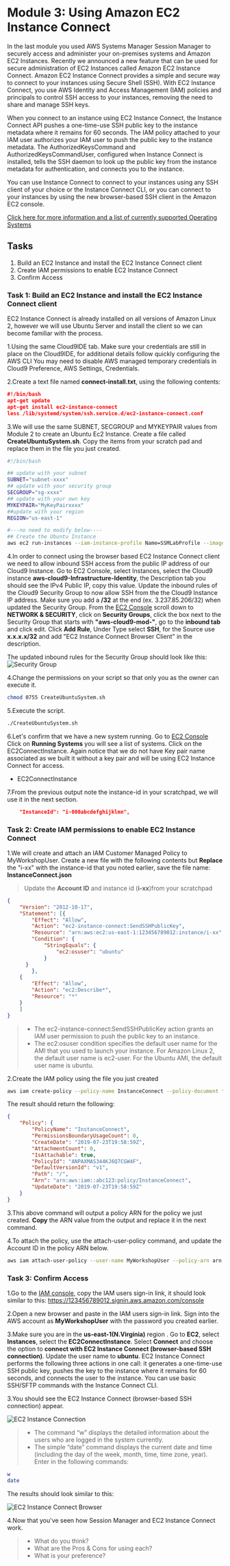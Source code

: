 # Module 3: Using Amazon EC2 Instance Connect

In the last module you used AWS Systems Manager Session Manager to securely access and administer your on-premises systems and Amazon EC2 Instances. Recently we announced a new feature that can be used for secure administration of EC2 Instances called Amazon EC2 Instance Connect. Amazon EC2 Instance Connect provides a simple and secure way to connect to your instances using Secure Shell (SSH). With EC2 Instance Connect, you use AWS Identity and Access Management (IAM) policies and principals to control SSH access to your instances, removing the need to share and manage SSH keys.

When you connect to an instance using EC2 Instance Connect, the Instance Connect API pushes a one-time-use SSH public key to the instance metadata where it remains for 60 seconds. The IAM policy attached to your IAM user authorizes your IAM user to push the public key to the instance metadata. The AuthorizedKeysCommand and AuthorizedKeysCommandUser, configured when Instance Connect is installed, tells the SSH daemon to look up the public key from the instance metadata for authentication, and connects you to the instance.

You can use Instance Connect to connect to your instances using any SSH client of your choice or the Instance Connect CLI, or you can connect to your instances by using the new browser-based SSH client in the Amazon EC2 console.

<a href="https://docs.aws.amazon.com/AWSEC2/latest/UserGuide/ec2-instance-connect-set-up.html" target="_blank">Click here for more information and a list of currently supported Operating Systems</a>

## Tasks

1. Build an EC2 Instance and install the EC2 Instance Connect client
2. Create IAM permissions to enable EC2 Instance Connect
3. Confirm Access

### Task 1: Build an EC2 Instance and install the EC2 Instance Connect client
EC2 Instance Connect is already installed on all versions of Amazon Linux 2, however we will use Ubuntu Server and install the client so we can become familiar with the process.

1.Using the same Cloud9IDE tab. Make sure your credentials are still in place on the Cloud9IDE, for additional details follow quickly configuring the AWS CLI You may need to disable AWS managed temporary credentials in Cloud9 Preference, AWS Settings, Credentials.

2.Create a text file named **connect-install.txt**, using the following contents:
```json
#!/bin/bash
apt-get update
apt-get install ec2-instance-connect
less /lib/systemd/system/ssh.service.d/ec2-instance-connect.conf
```

3.We will use the same SUBNET, SECGROUP and MYKEYPAIR values from Module 2 to create an Ubuntu Ec2 Instance. Create a file called **CreateUbuntuSystem.sh**. Copy the items from your scratch pad and replace them in the file you just created.
```bash
#!/bin/bash

## update with your subnet
SUBNET="subnet-xxxx"
## update with your security group
SECGROUP="sg-xxxx"
## update with your own key
MYKEYPAIR="MyKeyPairxxxx"
##update with your region
REGION="us-east-1"

#---no need to modify below----
## Create the Ubuntu Instance
aws ec2 run-instances --iam-instance-profile Name=SSMLabProfile --image-id ami-026c8acd92718196b --instance-type t1.micro --subnet-id "${SUBNET}" --security-group-ids "${SECGROUP}" --associate-public-ip-address --tag-specifications 'ResourceType=instance,Tags={Key="Name",Value="EC2ConnectInstance"}' --region "${REGION}" --user-data file://connect-install.txt
```
4.In order to connect using the browser based EC2 Instance Connect client we need to allow inbound SSH access from the public IP address of our Cloud9 Instance. Go to EC2 Console, select Instances, select the Cloud9 instance **aws-cloud9-Infrastructure-Identity**, the Description tab you should see the IPv4 Public IP, copy this value. Update the inbound rules of the Cloud9 Security Group to now allow SSH from the the Cloud9 Instance IP address. Make sure you add a **/32** at the end (ex. 3.237.85.206/32) when updated the Security Group. From the <a href="https://console.aws.amazon.com/ec2/v2/home?region=us-east-1#Home:" target="_blank">EC2 Console</a> scroll down to **NETWORK & SECURITY**, click on **Security Groups**, click the box next to the Security Group that starts with **"aws-cloud9-mod-"**, go to the **inbound tab** and click edit. Click **Add Rule**, Under Type select **SSH**, for the Source use **x.x.x.x/32** and add "EC2 Instance Connect Browser Client" in the description.

The updated inbound rules for the Security Group should look like this:
![Security Group](./images/SG-connect-update.png)


4.Change the permissions on your script so that only you as the owner can execute it.
```bash
chmod 0755 CreateUbuntuSystem.sh
```
5.Execute the script.
```bash
./CreateUbuntuSystem.sh
```
6.Let's confirm that we have a new system running. Go to <a href="https://console.aws.amazon.com/ec2/v2/home?region=us-east-1#Home:" target="_blank">EC2 Console</a>
Click on **Running Systems** you will see a list of systems. Click on the EC2ConnectInstance. Again notice that we do not have Key pair name associated as we built it without a key pair and will be using EC2 Instance Connect for access.

 * EC2ConnectInstance


7.From the previous output note the instance-id in your scratchpad, we will use it in the next section.
```json
    "InstanceId": "i-000abcdefghijklmn",
```

### Task 2: Create IAM permissions to enable EC2 Instance Connect

1.We will create and attach an IAM Customer Managed Policy to MyWorkshopUser. Create a new file with the following contents but **Replace** the "i-xx" with the instance-id that you noted earlier, save the file name: **InstanceConnect.json**

>Update the **Account ID** and instance id (**i-xx**)from your scratchpad

```json
{
	"Version": "2012-10-17",
	"Statement": [{
		"Effect": "Allow",
		"Action": "ec2-instance-connect:SendSSHPublicKey",
		"Resource": "arn:aws:ec2:us-east-1:123456789012:instance/i-xx",
		"Condition": {
			"StringEquals": {
				"ec2:osuser": "ubuntu"
			}
      }
		},
    {
        "Effect": "Allow",
        "Action": "ec2:Describe*",
        "Resource": "*"
    }
	]
}
```
>
> * The ec2-instance-connect:SendSSHPublicKey action grants an IAM user permission to push the public key to an instance.
> * The ec2:osuser condition specifies the default user name for the AMI that you used to launch your instance. For Amazon Linux 2, the default user name is ec2-user. For the Ubuntu AMI, the default user name is ubuntu.

2.Create the IAM policy using the file you just created
```bash
aws iam create-policy --policy-name InstanceConnect --policy-document file://InstanceConnect.json
```
The result should return the following:
```json
{
    "Policy": {
        "PolicyName": "InstanceConnect",
        "PermissionsBoundaryUsageCount": 0,
        "CreateDate": "2019-07-23T19:58:59Z",
        "AttachmentCount": 0,
        "IsAttachable": true,
        "PolicyId": "ANPAXMAS344KJ6Q7CGW4F",
        "DefaultVersionId": "v1",
        "Path": "/",
        "Arn": "arn:aws:iam::abc123:policy/InstanceConnect",
        "UpdateDate": "2019-07-23T19:58:59Z"
    }
}
```
3.This above command will output a policy ARN for the policy we just created. **Copy** the ARN value from the output and replace it in the next command.

4.To attach the policy, use the attach-user-policy command, and update the Account ID in the policy ARN below.
```bash
aws iam attach-user-policy --user-name MyWorkshopUser --policy-arn arn:aws:iam::abc123xxx:policy/InstanceConnect
```

### Task 3: Confirm Access

1.Go to the <a href="https://console.aws.amazon.com/iam/home?#/home" target="_blank">IAM console</a>, copy the IAM users sign-in link, it should look similar to this:
https://123456789012.signin.aws.amazon.com/console

2.Open a new browser and paste in the IAM users sign-in link. Sign into the AWS account as **MyWorkshopUser** with the password you created earlier.

3.Make sure you are in the **us-east-1(N.Virginia)** region . Go to **EC2**, select **Instances**, select the **EC2ConnectInstance**. Select **Connect** and choose the option to **connect with EC2 Instance Connect (browser-based SSH connection)**. Update the user name to **ubuntu**. EC2 Instance Connect performs the following three actions in one call: it generates a one-time-use SSH public key, pushes the key to the instance where it remains for 60 seconds, and connects the user to the instance. You can use basic SSH/SFTP commands with the Instance Connect CLI.

3.You should see the EC2 Instance Connect (browser-based SSH connection) appear.

![EC2 Instance Connection](./images/InstanceConnectUbuntu.png)
>
>* The command “w” displays the detailed information about the users who are logged in the system currently.
>* The simple “date” command displays the current date and time (including the day of the week, month, time, time zone, year).
Enter in the following commands:
```bash
w
date
```

The results should look similar to this:

![EC2 Instance Connect Browser](./images/InstanceConnectUbuntuBrowser.png)

4.Now that you've seen how Session Manager and EC2 Instance Connect work.
>
>* What do you think?
>* What are the Pros & Cons for using each?
>* What is your preference?

